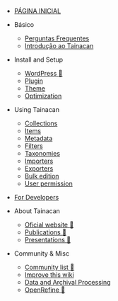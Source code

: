 * [PÁGINA INICIAL](/pt-br/README.md)
 
* Básico
    * [Perguntas Frequentes](/pt-br/faq.md)
    * [Introdução ao Tainacan](/pt-br/introduction-to-tainacan.md)
* Install and Setup
    * [WordPress :link:](http://codex.wordpress.org/ ':ignore')
    * [Plugin](/pt-br/plugin.md)
    * [Theme](/pt-br/theme.md)
    * [Optimization](/pt-br/optimization.md)
* Using Tainacan
    * [Collections](/pt-br/collections.md)
    * [Items](/pt-br/items.md)
    * [Metadata](/pt-br/metadata.md)
    * [Filters](/pt-br/filters.md)
    * [Taxonomies](/pt-br/taxonomies.md)
    * [Importers](/pt-br/importers.md)
    * [Exporters](/pt-br/exporters.md)
    * [Bulk edition](/pt-br/bulk-edition)
    * [User permission](/pt-br/user-permission.md)
* [For Developers](/pt-br//dev/)
* About Tainacan
    * [Oficial website :link:](https://tainacan.org/ ':ignore')
    * [Publications :link:](http://pesquisa.medialab.ufg.br/artigos/ ':ignore')
    * [Presentations :link:](https://wiki.tainacan.org/index.php?title=Apresenta%C3%A7%C3%B5es ':ignore')
* Community & Misc
    * [Community list :link:](https://lists.riseup.net/www/subscribe/tainacan ':ignore')
    * [Improve this wiki](/pt-br/improve-this-wiki.md)
    * [Data and Archival Processing](/pt-br/data-processing.md)
    * [OpenRefine :link:](http://openrefine.org/ ':ignore')
 